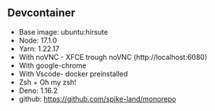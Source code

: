 ## Devcontainer

- Base image: ubuntu:hirsute
- Node: 17.1.0
- Yarn: 1.22.17
- With noVNC - XFCE trough noVNC (http://localhost:6080)
- With google-chrome
- With Vscode- docker preinstalled
- Zsh + Oh my zsh!
- Deno: 1.16.2
- github: https://github.com/spike-land/monorepo
